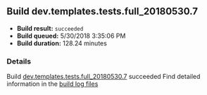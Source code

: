 ## Build dev.templates.tests.full_20180530.7
- **Build result:** `succeeded`
- **Build queued:** 5/30/2018 3:35:06 PM
- **Build duration:** 128.24 minutes
### Details
Build [dev.templates.tests.full_20180530.7](https://winappstudio.visualstudio.com/web/build.aspx?pcguid=a4ef43be-68ce-4195-a619-079b4d9834c2&builduri=vstfs%3a%2f%2f%2fBuild%2fBuild%2f25781) succeeded
Find detailed information in the [build log files](https://uwpctdiags.blob.core.windows.net/buildlogs/dev.templates.tests.full_20180530.7_logs.zip)
